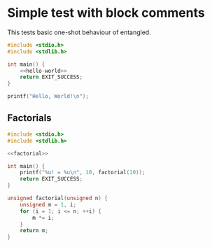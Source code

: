 # Simple test with block comments

This tests basic one-shot behaviour of entangled.

``` {.c file=hello.c}
#include <stdio.h>
#include <stdlib.h>

int main() {
    <<hello-world>>
    return EXIT_SUCCESS;
}
```

``` {.c #hello-world}
printf("Hello, World!\n");
```

## Factorials

``` {.c file=factorial.c}
#include <stdio.h>
#include <stdlib.h>

<<factorial>>

int main() {
    printf("%u! = %u\n", 10, factorial(10));
    return EXIT_SUCCESS;
}
```

``` {.c #factorial}
unsigned factorial(unsigned n) {
    unsigned m = 1, i;
    for (i = 1; i <= n; ++i) {
        m *= i;
    }
    return m;
}
```

